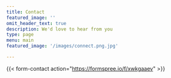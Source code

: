 ```yaml
---
title: Contact
featured_image: ''
omit_header_text: true
description: We'd love to hear from you
type: page
menu: main
featured_image: '/images/connect.png.jpg'

---
```


{{< form-contact action="https://formspree.io/f/xwkgaaev"  >}}

